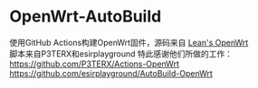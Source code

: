 # OpenWrt-AutoBuild

使用GitHub Actions构建OpenWrt固件，源码来自 [Lean's OpenWrt](https://github.com/coolsnowwolf/lede)   
脚本来自P3TERX和esirplayground
特此感谢他们所做的工作：  
https://github.com/P3TERX/Actions-OpenWrt  
https://github.com/esirplayground/AutoBuild-OpenWrt
